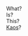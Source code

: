 What?  
Is?  
This?  
[Kaos](https://docs.google.com/spreadsheets/d/1yxWyraRKss6Wqbw_ejuws6v92vwdE1AEAP1Cc8oec7M/edit?usp=sharing)?  